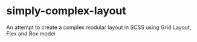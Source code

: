 # simply-complex-layout
An attempt to create a complex modular layout in SCSS using Grid Layout, Flex and Box model
